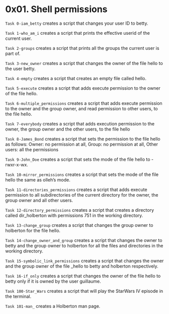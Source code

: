 # 0x01. Shell permissions

`Task 0-iam_betty` creates a script that changes your user ID to betty.

`Task 1-who_am_i` creates a script that prints the effective userid of the current user.

`Task 2-groups` creates a script that prints all the groups the current user is part of.

`Task 3-new_owner` creates a script that changes the owner of the file hello to the user betty.

`Task 4-empty` creates a script that creates an empty file called hello.

`Task 5-execute` creates a script that adds execute permission to the owner of the file hello.

`Task 6-multiple_permissions` creates a script that adds execute permission to the owner and the group owner, and read permission to other users, to the file hello.

`Task 7-everybody` creates a script that adds execution permission to the owner, the group owner and the other users, to the file hello

`Task 8-James_Bond` creates a script that sets the permission to the file hello as follows: Owner: no permission at all, Group: no permission at all, Other users: all the permissions

`Task 9-John_Doe` creates a script that sets the mode of the file hello to -rwxr-x-wx.

`Task 10-mirror_permissions` creates a script that sets the mode of the file hello the same as olleh’s mode.

`Task 11-directories_permissions` creates a script that adds execute permission to all subdirectories of the current directory for the owner, the group owner and all other users.

`Task 12-directory_permissions` creates a script that creates a directory called dir_holberton with permissions 751 in the working directory.

`Task 13-change_group` creates a script that changes the group owner to holberton for the file hello.

`Task 14-change_owner_and_group` creates a script that changes the owner to betty and the group owner to holberton for all the files and directories in the working directory.

`Task 15-symbolic_link_permissions` creates a script that changes the owner and the group owner of the file _hello to betty and holberton respectively.

`Task 16-if_only` creates a script that changes the owner of the file hello to betty only if it is owned by the user guillaume.

`Task 100-Star_Wars` creates a script that will play the StarWars IV episode in the terminal.

`Task 101-man_` creates a Holberton man page.
